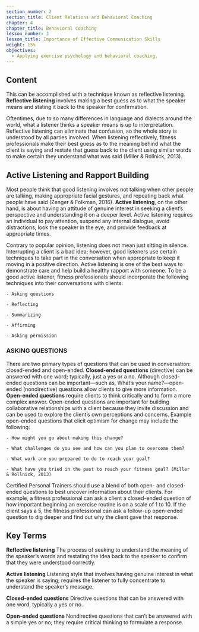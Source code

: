 ```yaml
---
section_number: 2
section_title: Client Relations and Behavioral Coaching
chapter: 4
chapter_title: Behavioral Coaching
lesson_number: 3
lesson_title: Importance of Effective Communication Skills
weight: 15%
objectives:
  - Applying exercise psychology and behavioral coaching.
---
```


## Content
This can be accomplished with a technique known as reflective listening. **Reflective listening** involves making a best guess as to what the speaker means and stating it back to the speaker for confirmation.

Oftentimes, due to so many differences in language and dialects around the world, what a listener thinks a speaker means is up to interpretation. Reflective listening can eliminate that confusion, so the whole story is understood by all parties involved. When listening reflectively, fitness professionals make their best guess as to the meaning behind what the client is saying and restate that guess back to the client using similar words to make certain they understand what was said (Miller & Rollnick, 2013).

## Active Listening and Rapport Building

Most people think that good listening involves not talking when other people are talking, making appropriate facial gestures, and repeating back what people have said (Zenger & Folkman, 2016). **Active listening**, on the other hand, is about having an attitude of genuine interest in seeking a client’s perspective and understanding it on a deeper level. Active listening requires an individual to pay attention, suspend any internal dialogue, avoid distractions, look the speaker in the eye, and provide feedback at appropriate times.

Contrary to popular opinion, listening does not mean just sitting in silence. Interrupting a client is a bad idea; however, good listeners use certain techniques to take part in the conversation when appropriate to keep it moving in a positive direction. Active listening is one of the best ways to demonstrate care and help build a healthy rapport with someone. To be a good active listener, fitness professionals should incorporate the following techniques into their conversations with clients:

	- Asking questions

	- Reflecting

	- Summarizing

	- Affirming

	- Asking permission

### ASKING QUESTIONS

There are two primary types of questions that can be used in conversation: closed-ended and open-ended. **Closed-ended questions** (directive) can be answered with one word; typically, just a yes or a no. Although closed-ended questions can be important—such as, What’s your name?—open-ended (nondirective) questions allow clients to give more information. **Open-ended questions** require clients to think critically and to form a more complex answer. Open-ended questions are important for building collaborative relationships with a client because they invite discussion and can be used to explore the client’s own perceptions and concerns. Example open-ended questions that elicit optimism for change may include the following:

	- How might you go about making this change?

	- What challenges do you see and how can you plan to overcome them?

	- What work are you prepared to do to reach your goal?

	- What have you tried in the past to reach your fitness goal? (Miller & Rollnick, 2013)

Certified Personal Trainers should use a blend of both open- and closed-ended questions to best uncover information about their clients. For example, a fitness professional can ask a client a closed-ended question of how important beginning an exercise routine is on a scale of 1 to 10. If the client says a 5, the fitness professional can ask a follow-up open-ended question to dig deeper and find out why the client gave that response.

## Key Terms

**Reflective listening**
The process of seeking to understand the meaning of the speaker’s words and restating the idea back to the speaker to confirm that they were understood correctly.

**Active listening**
Listening style that involves having genuine interest in what the speaker is saying; requires the listener to fully concentrate to understand the speaker’s message.

**Closed-ended questions**
Directive questions that can be answered with one word, typically a yes or no.

**Open-ended questions**
Nondirective questions that can’t be answered with a simple yes or no; they require critical thinking to formulate a response.